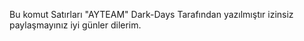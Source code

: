 Bu komut Satırları "AYTEAM" Dark-Days Tarafından yazılmıştır izinsiz paylaşmayınız iyi günler dilerim.
